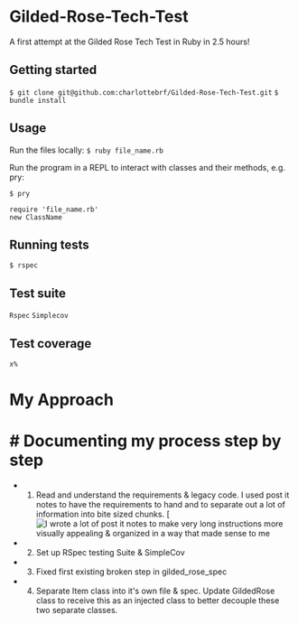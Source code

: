 # Gilded-Rose-Tech-Test
A first attempt at the Gilded Rose Tech Test in Ruby in 2.5 hours!

## Getting started

`$ git clone git@github.com:charlottebrf/Gilded-Rose-Tech-Test.git`
`$ bundle install`

## Usage

Run the files locally:
`$ ruby file_name.rb`

Run the program in a REPL to interact with classes and their methods, e.g. pry:

`$ pry`
```
require 'file_name.rb'
new ClassName
```

## Running tests

`$ rspec`


## Test suite

`Rspec`
`Simplecov`

## Test coverage

`x%`


# My Approach


# # Documenting my process step by step

- 1. Read and understand the requirements & legacy code. I used post it notes to have the requirements to hand and to separate out a lot of information into bite sized chunks.
[![I wrote a lot of post it notes to make very long instructions more visually appealing & organized in a way that made sense to me](http://i.imgur.com/x8P2wKd.jpg)


- 2. Set up RSpec testing Suite & SimpleCov

- 3. Fixed first existing broken step in gilded_rose_spec

- 4. Separate Item class into it's own file & spec. Update GildedRose class to receive this as an injected class to better decouple these two separate classes.
